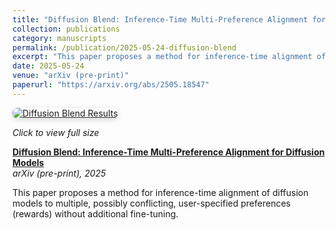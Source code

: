 ```yaml
---
title: "Diffusion Blend: Inference-Time Multi-Preference Alignment for Diffusion Models"
collection: publications
category: manuscripts
permalink: /publication/2025-05-24-diffusion-blend
excerpt: "This paper proposes a method for inference-time alignment of diffusion models to multiple, possibly conflicting, user-specified preferences (rewards) without additional fine-tuning."
date: 2025-05-24
venue: "arXiv (pre-print)"
paperurl: "https://arxiv.org/abs/2505.18547"
---
```


<a href="{{ '/images/publications/paper1.png' | relative_url }}" target="_blank">
  <img src="{{ '/images/publications/paper1.png' | relative_url }}" 
       alt="Diffusion Blend Results"
       style="max-width:300px; border-radius:8px; box-shadow:0 2px 8px rgba(0,0,0,0.15); cursor:pointer;">
</a>
<p><em>Click to view full size</em></p>


**[Diffusion Blend: Inference-Time Multi-Preference Alignment for Diffusion Models](https://arxiv.org/abs/2505.18547)**  
*arXiv (pre-print), 2025*

This paper proposes a method for inference-time alignment of diffusion models to multiple, possibly conflicting, user-specified preferences (rewards) without additional fine-tuning.
